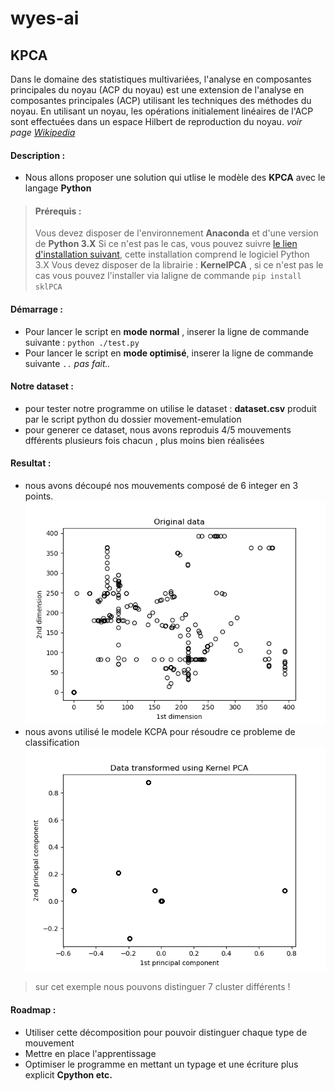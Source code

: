 # wyes-ai
## KPCA 
Dans le domaine des statistiques multivariées, l'analyse en composantes principales du noyau (ACP du noyau) est une extension de l'analyse en composantes principales (ACP) utilisant les techniques des méthodes du noyau. En utilisant un noyau, les opérations initialement linéaires de l'ACP sont effectuées dans un espace Hilbert de reproduction du noyau. _voir page [Wikipedia](https://en.wikipedia.org/wiki/Kernel_principal_component_analysis)_
#### Description :
- Nous allons proposer une solution qui utlise le modèle des **KPCA** avec le langage **Python** 
> #### Prérequis :
> Vous devez disposer de l'environnement **Anaconda** et d'une version de **Python 3.X** 
> Si ce n'est pas le cas, vous pouvez suivre  [le lien d'installation suivant](https://www.anaconda.com/products/individual), cette installation comprend le logiciel Python 3.X
> Vous devez disposer de la librairie : **KernelPCA** , si ce n'est pas le cas vous pouvez l'installer via laligne de commande `pip install sklPCA`
#### Démarrage :
- Pour lancer le script en **mode normal** , inserer la ligne de commande suivante : `python ./test.py`
- Pour lancer le script en **mode optimisé**, inserer la ligne de commande suivante `..` _pas fait.._
#### Notre dataset :
- pour tester notre programme on utilise le dataset : **dataset.csv** produit par le script python du dossier movement-emulation
- pour generer ce dataset, nous avons reproduis 4/5 mouvements dfférents plusieurs fois chacun , plus moins bien réalisées   
#### Resultat :
- nous avons découpé nos mouvements composé de 6 integer en 3 points. 
![alt text](Figure_1.png)
- nous avons utilisé le modele KCPA pour résoudre ce probleme de classification
![alt text](Figure_2.png)
> sur cet exemple nous pouvons distinguer 7 cluster différents ! 
#### Roadmap :
- Utiliser cette décomposition pour pouvoir distinguer chaque type de mouvement 
- Mettre en place l'apprentissage
- Optimiser le programme en mettant un typage et une écriture plus explicit **Cpython etc.**

